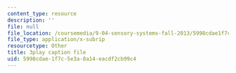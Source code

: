 ```yaml
---
content_type: resource
description: ''
file: null
file_location: /coursemedia/9-04-sensory-systems-fall-2013/5998cdae1f7c5e3a8a14eacdf2cb99c4_jdiy_lV2xno.vtt
file_type: application/x-subrip
resourcetype: Other
title: 3play caption file
uid: 5998cdae-1f7c-5e3a-8a14-eacdf2cb99c4
---
```

